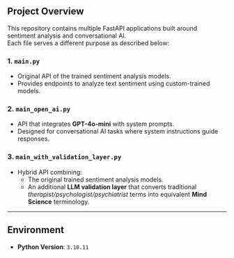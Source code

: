 ## Project Overview

This repository contains multiple FastAPI applications built around sentiment analysis and conversational AI.  
Each file serves a different purpose as described below:

### 1. `main.py`
- Original API of the trained sentiment analysis models.  
- Provides endpoints to analyze text sentiment using custom-trained models.  

### 2. `main_open_ai.py`
- API that integrates **GPT-4o-mini** with system prompts.  
- Designed for conversational AI tasks where system instructions guide responses.  

### 3. `main_with_validation_layer.py`
- Hybrid API combining:
  - The original trained sentiment analysis models.  
  - An additional **LLM validation layer** that converts traditional *therapist/psychologist/psychiatrist* terms into equivalent **Mind Science** terminology.  

---

## Environment

- **Python Version**: `3.10.11`  
